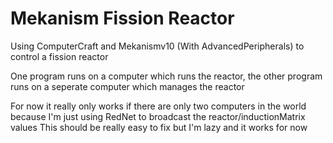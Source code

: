 # Mekanism Fission Reactor

Using ComputerCraft and Mekanismv10 (With AdvancedPeripherals) to control a fission reactor

One program runs on a computer which runs the reactor, the other program runs on a seperate computer which manages the reactor

For now it really only works if there are only two computers in the world because I'm just using RedNet to broadcast the reactor/inductionMatrix values
This should be really easy to fix but I'm lazy and it works for now

